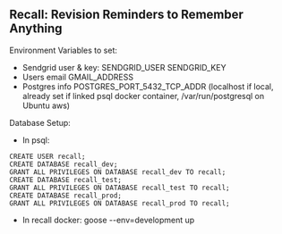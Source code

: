 Recall: Revision Reminders to Remember Anything
-----------------------------------------------

Environment Variables to set:
- Sendgrid user & key:
	SENDGRID_USER
	SENDGRID_KEY
- Users email
	GMAIL_ADDRESS
- Postgres info
	POSTGRES_PORT_5432_TCP_ADDR (localhost if local, already set if linked psql docker container, /var/run/postgresql on Ubuntu aws)

Database Setup:
- In psql:
```
CREATE USER recall;
CREATE DATABASE recall_dev;
GRANT ALL PRIVILEGES ON DATABASE recall_dev TO recall;
CREATE DATABASE recall_test;
GRANT ALL PRIVILEGES ON DATABASE recall_test TO recall;
CREATE DATABASE recall_prod;
GRANT ALL PRIVILEGES ON DATABASE recall_prod TO recall;
```

- In recall docker: goose --env=development up
